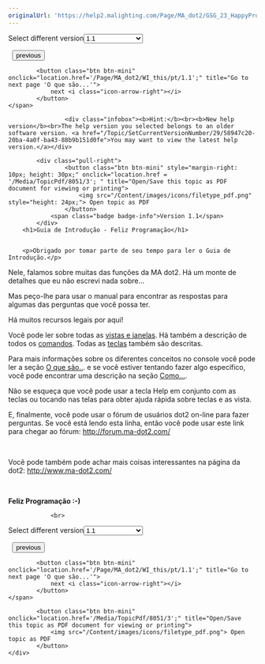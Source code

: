 ```yaml
---
originalUrl: 'https://help2.malighting.com/Page/MA_dot2/GSG_23_HappyProgramming/pt/1.1'
---
```


<div class="topic-navigation">

<div class="pull-right">
	<span class="pull-left">


<div class="pull-left">
<form action="/Topic/SetCurrentVersionNumber" class="form-inline" id="frmTagSelector" method="post">	<span class="form-mini">
		<div class="input-prepend"><span class="add-on">Select different version</span><select autocomplete="off" id="versionNumberId" name="versionNumberId" onchange="$(this).closest('#frmTagSelector').submit();" style="width: 120px;"><option value="">- latest -</option>
<option selected="selected" value="3">1.1</option>
<option value="7">1.2</option>
<option value="12">1.3</option>
<option value="16">1.5</option>
<option value="29">1.9</option>
</select></div>
		<input data-val="true" data-val-number="The field Int32 must be a number." data-val-required="The Int32 field is required." id="ProductId" name="ProductId" type="hidden" value="7">
		<input id="CurrentGuid" name="CurrentGuid" type="hidden" value="58947c20-20ba-4a0f-ba43-88b9b151d0fe">
	</span>
</form></div>&nbsp;	</span>
	<span class="pull-right" style="white-space: nowrap;">
			<button class="btn btn-mini" onclick="location.href='/Page/MA_dot2/GSG_22_ConnectOnpc3dWingsAndNodes/pt/1.1'; " title="Go to previous page '22 - Conectar ao onPC, 3D, Wings e Nodes'">
				<i class="icon-arrow-left"></i> previous
			</button>

			<button class="btn btn-mini" onclick="location.href='/Page/MA_dot2/WI_this/pt/1.1';" title="Go to next page 'O que são...'">
				next <i class="icon-arrow-right"></i> 
			</button>
	</span>
</div>
<div class="clear-fix" style="margin-bottom: 10px"></div>
</div>

					<div class="infobox"><b>Hint:</b><br><b>New help version</b><br>The help version you selected belongs to an older software version. <a href="/Topic/SetCurrentVersionNumber/29/58947c20-20ba-4a0f-ba43-88b9b151d0fe">You may want to view the latest help version.</a></div>

			<div class="pull-right">
					<button class="btn btn-mini" style="margin-right: 10px; height: 30px;" onclick="location.href = '/Media/TopicPdf/8051/3'; " title="Open/Save this topic as PDF document for viewing or printing">
						<img src="/Content/images/icons/filetype_pdf.png" style="height: 24px;"> Open topic as PDF
					</button>
				<span class="badge badge-info">Version 1.1</span>
			</div>
		<h1>Guia de Introdução - Feliz Programação</h1>


		<p>Obrigado por tomar parte de seu tempo para ler o Guia de Introdução.</p>

<p>Nele, falamos sobre muitas das funções da MA&nbsp;dot2. Há um monte de detalhes que eu não escrevi nada sobre...</p>

<p>Mas peço-lhe para usar o manual para encontrar as respostas para algumas das perguntas que você possa ter.</p>

<p>Há muitos recursos legais por aqui!</p>

<p>Você pode ler sobre todas as&nbsp;<a href="/Topic/c2fe48c0-3cf4-4306-a293-fb8bf664db1f">vistas e janelas</a>. Há também a descrição de todos os&nbsp;<a href="/Topic/8847bf4f-7a7f-45d0-9935-be8c896b8674">comandos</a>. Todas as&nbsp;<a href="/Topic/7daf3cd7-4624-43be-8e39-debe659d2979">teclas</a>&nbsp;também são descritas.&nbsp;</p>

<p>Para mais informações sobre os diferentes conceitos no console você pode ler a seção&nbsp;<a href="/Topic/dccc663d-fc1a-4be6-a5dc-01a3dfd82aa9">O que são..</a>.&nbsp;e se você estiver tentando fazer algo específico, você pode encontrar uma descrição na seção&nbsp;<a href="/Topic/0b8889f6-1cdc-4000-922a-c9433accf6d9">Como...</a>.</p>

<p>Não se esqueça que você pode usar a tecla <span class="hardkey">Help</span> em conjunto com as teclas ou tocando nas telas para obter ajuda rápida sobre teclas e as vista.</p>

<p>E, finalmente, você pode usar o fórum de usuários dot2 on-line para fazer perguntas. Se você está lendo esta linha, então você pode usar este link para chegar ao fórum:&nbsp;<a href="http://forum.ma-dot2.com/">http://forum.ma-dot2.com/</a></p>

<p>&nbsp;</p>

<p>Você pode também pode achar mais coisas interessantes na página da dot2:&nbsp;<a href="http://www.ma-dot2.com/">http://www.ma-dot2.com/</a></p>

<p>&nbsp;</p>

<p><strong>Feliz Programação​ :-)</strong></p>


				<br>
<div class="topic-navigation">

<div class="pull-right">
	<span class="pull-left">


<div class="pull-left">
<form action="/Topic/SetCurrentVersionNumber" class="form-inline" id="frmTagSelector" method="post">	<span class="form-mini">
		<div class="input-prepend"><span class="add-on">Select different version</span><select autocomplete="off" id="versionNumberId" name="versionNumberId" onchange="$(this).closest('#frmTagSelector').submit();" style="width: 120px;"><option value="">- latest -</option>
<option selected="selected" value="3">1.1</option>
<option value="7">1.2</option>
<option value="12">1.3</option>
<option value="16">1.5</option>
<option value="29">1.9</option>
</select></div>
		<input data-val="true" data-val-number="The field Int32 must be a number." data-val-required="The Int32 field is required." id="ProductId" name="ProductId" type="hidden" value="7">
		<input id="CurrentGuid" name="CurrentGuid" type="hidden" value="58947c20-20ba-4a0f-ba43-88b9b151d0fe">
	</span>
</form></div>&nbsp;	</span>
	<span class="pull-right" style="white-space: nowrap;">
			<button class="btn btn-mini" onclick="location.href='/Page/MA_dot2/GSG_22_ConnectOnpc3dWingsAndNodes/pt/1.1'; " title="Go to previous page '22 - Conectar ao onPC, 3D, Wings e Nodes'">
				<i class="icon-arrow-left"></i> previous
			</button>

			<button class="btn btn-mini" onclick="location.href='/Page/MA_dot2/WI_this/pt/1.1';" title="Go to next page 'O que são...'">
				next <i class="icon-arrow-right"></i> 
			</button>
	</span>
</div>
	<div class="clear-fix"></div>
	<div class="pull-right">
	
			<button class="btn btn-mini" onclick="location.href='/Media/TopicPdf/8051/3';" title="Open/Save this topic as PDF document for viewing or printing">
				<img src="/Content/images/icons/filetype_pdf.png"> Open topic as PDF
			</button>
	</div>
<div class="clear-fix" style="margin-bottom: 10px"></div>
</div>

	
